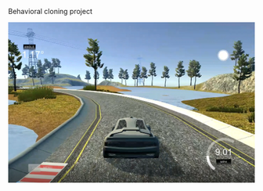 Behavioral cloning project

[![Watch the video](https://github.com/Danilov-Egor/self_driving_car/blob/main/Behavioral_cloning/self_driving_1.PNG)](https://youtu.be/hf6iXHCsHmM)
